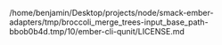 /home/benjamin/Desktop/projects/node/smack-ember-adapters/tmp/broccoli_merge_trees-input_base_path-bbob0b4d.tmp/10/ember-cli-qunit/LICENSE.md